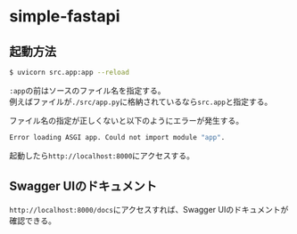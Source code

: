 # simple-fastapi

## 起動方法
```bash
$ uvicorn src.app:app --reload
```

`:app`の前はソースのファイル名を指定する。  
例えばファイルが`./src/app.py`に格納されているなら`src.app`と指定する。  
  
ファイル名の指定が正しくないと以下のようにエラーが発生する。
```bash
Error loading ASGI app. Could not import module "app".
```
  
起動したら`http://localhost:8000`にアクセスする。  

## Swagger UIのドキュメント
`http://localhost:8000/docs`にアクセスすれば、Swagger UIのドキュメントが確認できる。  